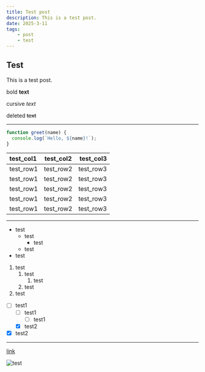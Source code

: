 ```yaml
---
title: Test post
description: This is a test post.
date: 2025-3-11
tags:
    - post
    - test
---
```

## Test

This is a test post.

bold **text**

cursive *text*

deleted ~~text~~

---

```javascript
function greet(name) {
  console.log(`Hello, ${name}!`);
}
```

| test_col1 | test_col2 | test_col3 |
| :-------- | :-------: | --------: |
| test_row1 | test_row2 | test_row3 |
| test_row1 | test_row2 | test_row3 |
| test_row1 | test_row2 | test_row3 |
| test_row1 | test_row2 | test_row3 |
| test_row1 | test_row2 | test_row3 |

---

- test
  - test
    - test
  - test
- test

1. test
   1. test
      1. test
   2. test
2. test

- [ ] test1
  - [ ] test1
    - [ ] test1
  - [X] test2
- [X] test2

---

[link](https://personal-page-mrm.netlify.app/ "This is link")

![test](/mike-pfp.jpg)
